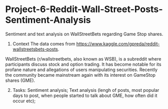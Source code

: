# Project-6-Reddit-Wall-Street-Posts-Sentiment-Analysis
Sentiment and text analysis on WallStreetBets regarding Game Stop shares. 

1.  Context
The data comes from https://www.kaggle.com/gpreda/reddit-wallstreetsbets-posts.

WallStreetBets (r/wallstreetbets, also known as WSB), is a subreddit where participants discuss stock and option trading. It has become notable for its profane nature and allegations of users manipulating securities.
Recently the community became mainstream again with its interest on GameStop shares (GME).

2.  Tasks:
Sentiment analysis;
Text analysis (lengh of posts, most popular days to post, when people started to talk about GME, how often did it occur etc);
